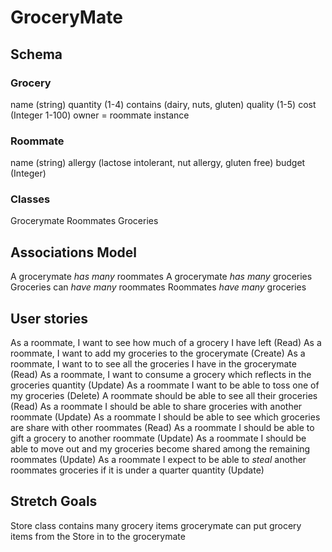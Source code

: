 
# GroceryMate 


## Schema

### Grocery
name (string)
quantity (1-4)
contains (dairy, nuts, gluten)
quality (1-5)
cost (Integer 1-100)
owner = roommate instance
### Roommate
name (string)
allergy (lactose intolerant, nut allergy, gluten free) 
budget (Integer)

### Classes
Grocerymate
Roommates
Groceries

## Associations Model
A grocerymate *has many* roommates
A grocerymate *has many* groceries
Groceries can *have many* roommates
Roommates *have many* groceries


## User stories
As a roommate, I want to see how much of a grocery I have left (Read)
As a roommate, I want to add my groceries to the grocerymate (Create)
As a roommate, I want to to see all the groceries I have in the grocerymate (Read)
As a roommate, I want to consume a grocery which reflects in the groceries quantity (Update)
As a roommate I want to be able to toss one of my groceries (Delete)
A roommate should be able to see all their groceries (Read)
As a roommate I should be able to share groceries with another roommate (Update)
As a roommate I should be able to see which groceries are share with other roommates (Read)
As a roommate I should be able to gift a grocery to another roommate (Update)
As a roommate I should be able to move out and my groceries become shared among the remaining roommates (Update)
As a roommate I expect to be able to *steal* another roommates groceries if it is under a quarter quantity (Update)

## Stretch Goals
Store class contains many grocery items
grocerymate can put grocery items from the Store in to the grocerymate

